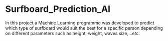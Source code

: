 # Surfboard_Prediction_AI
In this project a Machine Learning programme was developed to predict which type of surfboard would suit the best for a specific person depending on different parameters such as height, weight, waves size,...etc. 
